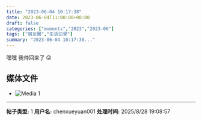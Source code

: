 ```yaml
---
title: "2023-06-04 10:17:38"
date: 2023-06-04T11:00:00+08:00
draft: false
categories: ["moments","2023","2023-06"]
tags: ["朋友圈","生活记录"]
summary: "2023-06-04 10:17:38..."
---
```


嘿嘿 我帅回来了 😜

## 媒体文件

- ![Media 1](/Moments/photos/2023-06-04/202306041017380.jpg)

---

**帖子类型:** 1
**用户名:** chenxueyuan001
**处理时间:** 2025/8/28 19:08:57